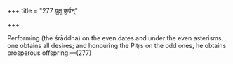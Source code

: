 +++
title = "277 युक्षु कुर्वन्"

+++

Performing (the śrāddha) on the even dates and under the even asterisms, one obtains all desires; and honouring the Pitṛs on the odd ones, he obtains prosperous offspring.—(277)